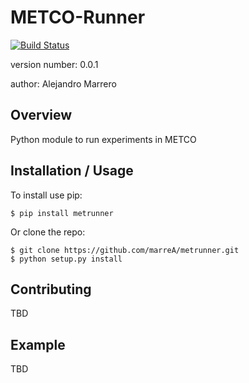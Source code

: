 METCO-Runner
===============================

[![Build Status](https://travis-ci.org/marreA/METCO-Runner.svg?branch=master)](https://travis-ci.org/marreA/METCO-Runner)

version number: 0.0.1

author: Alejandro Marrero

Overview
--------

Python module to run experiments in METCO

Installation / Usage
--------------------

To install use pip:

    $ pip install metrunner


Or clone the repo:

    $ git clone https://github.com/marreA/metrunner.git
    $ python setup.py install
    
Contributing
------------

TBD

Example
-------

TBD